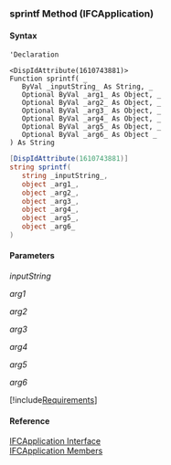 ﻿### sprintf Method (IFCApplication)

#### Syntax

```vbnet
'Declaration

<DispIdAttribute(1610743881)>
Function sprintf( _
   ByVal _inputString_ As String, _
   Optional ByVal _arg1_ As Object, _
   Optional ByVal _arg2_ As Object, _
   Optional ByVal _arg3_ As Object, _
   Optional ByVal _arg4_ As Object, _
   Optional ByVal _arg5_ As Object, _
   Optional ByVal _arg6_ As Object _
) As String
```

```csharp
[DispIdAttribute(1610743881)]
string sprintf( 
   string _inputString_,
   object _arg1_,
   object _arg2_,
   object _arg3_,
   object _arg4_,
   object _arg5_,
   object _arg6_
)
```

#### Parameters

_inputString_

_arg1_

_arg2_

_arg3_

_arg4_

_arg5_

_arg6_

[!include[Requirements](../partials/requirements.md)]

#### Reference

[IFCApplication Interface](FChoice.Foundation.Clarify.Compatibility~FChoice.Foundation.Clarify.Compatibility.IFCApplication.md)  
[IFCApplication Members](FChoice.Foundation.Clarify.Compatibility~FChoice.Foundation.Clarify.Compatibility.IFCApplication_members.md)